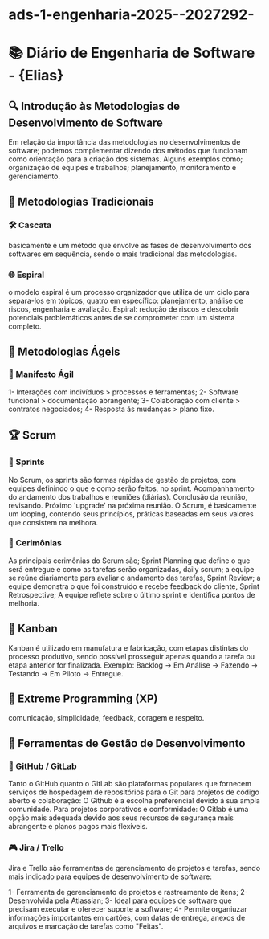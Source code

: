 # ads-1-engenharia-2025--2027292-
# 📚 Diário de Engenharia de Software - {Elias}

## 🔍 Introdução às Metodologias de Desenvolvimento de Software  
Em relação da importância das metodologias no desenvolvimentos de software; podemos complementar dizendo dos métodos que funcionam como orientação para a criação dos sistemas. Alguns exemplos como; organização de equipes e trabalhos; planejamento, monitoramento e gerenciamento. 

## 📖 Metodologias Tradicionais  
### 🛠️ Cascata  
basicamente é um método que envolve as fases de desenvolvimento dos softwares em sequência, sendo o mais tradicional das metodologias.

### 🌐 Espiral  
o modelo espiral é um processo organizador que utiliza de um ciclo para separa-los em tópicos, quatro em específico: planejamento, análise de riscos, engenharia e avaliação. Espiral: redução de riscos e descobrir potenciais problemáticos antes de se comprometer com um sistema completo.

## 💪 Metodologias Ágeis  
### 📖 Manifesto Ágil  
1- Interações com indivíduos > processos e ferramentas;
2- Software funcional > documentação abrangente;
3- Colaboração com cliente > contratos negociados;
4- Resposta ás mudanças > plano fixo.

## 🏆 Scrum  
### 📅 Sprints  
No Scrum, os sprints são formas rápidas de gestão de projetos, com equipes definindo o que e como serão feitos, no sprint. Acompanhamento do andamento dos trabalhos e reuniões (diárias). Conclusão da reunião, revisando. Próximo 'upgrade' na próxima reunião. O Scrum, é basicamente um looping, contendo seus princípios, práticas baseadas em seus valores que consistem na melhora.

### 💬 Cerimônias  
As principais cerimônias do Scrum são; Sprint Planning que define o que será entregue e como as tarefas serão organizadas, daily scrum; a equipe se reúne diariamente para avaliar o andamento das tarefas, Sprint Review; a equipe demonstra o que foi construído e recebe feedback do cliente, Sprint Retrospective; A equipe reflete sobre o último sprint e identifica pontos de melhoria.

## 🎯 Kanban  
Kanban é utilizado em manufatura e fabricação, com etapas distintas do processo produtivo, sendo possível prosseguir apenas quando a tarefa ou etapa anterior for finalizada. Exemplo: 
Backlog -> Em Análise -> Fazendo -> Testando -> Em Piloto -> Entregue.

## 🚀 Extreme Programming (XP)  
comunicação, simplicidade, feedback, coragem e respeito.

## 🔧 Ferramentas de Gestão de Desenvolvimento  
### 💪 GitHub / GitLab  
Tanto o GitHub quanto o GitLab são plataformas populares que fornecem serviços de hospedagem de repositórios para o Git para projetos de código aberto e colaboração: O Github é a escolha preferencial devido á sua ampla comunidade. Para projetos corporativos e conformidade: O Gitlab é uma opção mais adequada devido aos seus recursos de segurança mais abrangente e planos pagos mais flexíveis.

### 🎮 Jira / Trello  
Jira e Trello são ferramentas de gerenciamento de projetos e tarefas, sendo mais indicado para equipes de desenvolvimento de software:

1- Ferramenta de gerenciamento de projetos e rastreamento de itens;
2- Desenvolvida pela Atlassian;
3- Ideal para equipes de software que precisam executar e oferecer suporte a software;
4- Permite organiuzar informações importantes em cartões, com datas de entrega, anexos de arquivos e marcação de tarefas como "Feitas".
